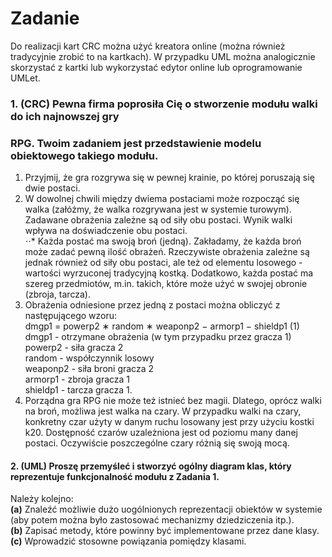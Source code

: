 # Zadanie

Do realizacji kart CRC można użyć kreatora online (można również tradycyjnie zrobić to
na kartkach). W przypadku UML można analogicznie skorzystać z kartki lub wykorzystać
edytor online lub oprogramowanie UMLet.
### 1. (CRC) Pewna firma poprosiła Cię o stworzenie modułu walki do ich najnowszej gry
### RPG. Twoim zadaniem jest przedstawienie modelu obiektowego takiego modułu.</br>
1. Przyjmij, że gra rozgrywa się w pewnej krainie, po której poruszają się dwie
postaci.</br>
2. W dowolnej chwili między dwiema postaciami może rozpocząć się walka (załóżmy,
że walka rozgrywana jest w systemie turowym). Zadawane obrażenia zależne są
od siły obu postaci. Wynik walki wpływa na doświadczenie obu postaci.</br>
⋅⋅* Każda postać ma swoją broń (jedną). Zakładamy, że każda broń może zadać
pewną ilość obrażeń. Rzeczywiste obrażenia zależne są jednak również od siły obu
postaci, ale też od elementu losowego - wartości wyrzuconej tradycyjną kostką.
Dodatkowo, każda postać ma szereg przedmiotów, m.in. takich, które może użyć
w swojej obronie (zbroja, tarcza).</br>
3. Obrażenia odniesione przez jedną z postaci można obliczyć z następującego wzoru:  
      dmgp1 = powerp2 ∗ random ∗ weaponp2 − armorp1 − shieldp1 (1)  
      dmgp1 - otrzymane obrażenia (w tym przypadku przez gracza 1)  
      powerp2 - siła gracza 2  
      random - współczynnik losowy  
      weaponp2 - siła broni gracza 2  
      armorp1 - zbroja gracza 1  
      shieldp1 - tarcza gracza 1.
4. Porządna gra RPG nie może też istnieć bez magii. Dlatego, oprócz walki na
broń, możliwa jest walka na czary. W przypadku walki na czary, konkretny czar
użyty w danym ruchu losowany jest przy użyciu kostki k20. Dostępność czarów
uzależniona jest od poziomu many danej postaci. Oczywiście poszczególne czary
różnią się swoją mocą.</br>
#### 2. (UML) Proszę przemyśleć i stworzyć ogólny diagram klas, który reprezentuje funkcjonalność modułu z Zadania 1.  
Należy kolejno:  
**(a)** Znaleźć możliwie dużo uogólnionych reprezentacji obiektów w systemie (aby potem można było zastosować mechanizmy dziedziczenia    itp.).    
**(b)** Zapisać metody, które powinny być implementowane przez dane klasy.  
**(c)** Wprowadzić stosowne powiązania pomiędzy klasami.

